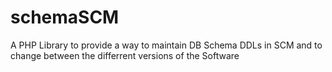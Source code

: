 # schemaSCM
A PHP Library to provide a way to maintain DB Schema DDLs in SCM and to change between the differrent versions of the Software
